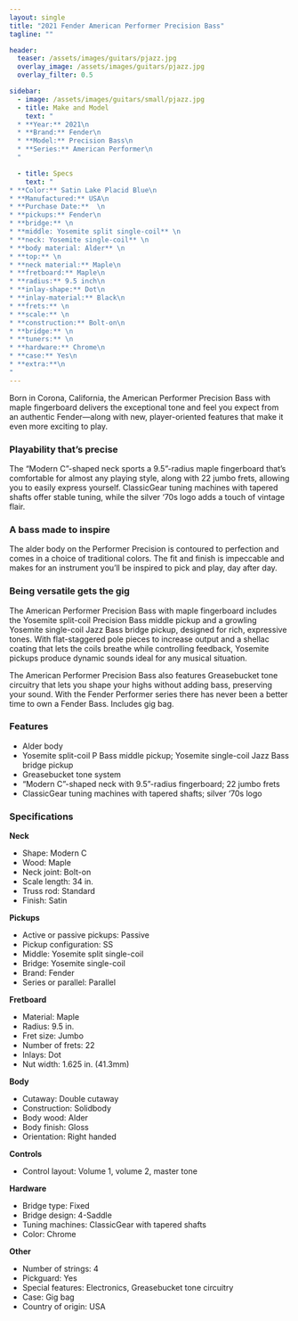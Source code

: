 ```yaml
---
layout: single
title: "2021 Fender American Performer Precision Bass"
tagline: ""

header:
  teaser: /assets/images/guitars/pjazz.jpg
  overlay_image: /assets/images/guitars/pjazz.jpg
  overlay_filter: 0.5

sidebar:
  - image: /assets/images/guitars/small/pjazz.jpg
  - title: Make and Model
    text: "
  * **Year:** 2021\n
  * **Brand:** Fender\n
  * **Model:** Precision Bass\n
  * **Series:** American Performer\n
  "

  - title: Specs
    text: "
* **Color:** Satin Lake Placid Blue\n
* **Manufactured:** USA\n
* **Purchase Date:**  \n
* **pickups:** Fender\n
* **bridge:** \n
* **middle: Yosemite split single-coil** \n
* **neck: Yosemite single-coil** \n
* **body material: Alder** \n
* **top:** \n
* **neck material:** Maple\n
* **fretboard:** Maple\n
* **radius:** 9.5 inch\n
* **inlay-shape:** Dot\n
* **inlay-material:** Black\n
* **frets:** \n
* **scale:** \n
* **construction:** Bolt-on\n
* **bridge:** \n
* **tuners:** \n
* **hardware:** Chrome\n
* **case:** Yes\n
* **extra:**\n
"
---
```


Born in Corona, California, the American Performer Precision Bass with maple fingerboard delivers the exceptional tone and feel you expect from an authentic Fender—along with new, player-oriented features that make it even more exciting to play.

### Playability that’s precise

The “Modern C”-shaped neck sports a 9.5”-radius maple fingerboard that’s comfortable for almost any playing style, along with 22 jumbo frets, allowing you to easily express yourself. ClassicGear tuning machines with tapered shafts offer stable tuning, while the silver ‘70s logo adds a touch of vintage flair.

### A bass made to inspire

The alder body on the Performer Precision is contoured to perfection and comes in a choice of traditional colors. The fit and finish is impeccable and makes for an instrument you’ll be inspired to pick and play, day after day.

### Being versatile gets the gig

The American Performer Precision Bass with maple fingerboard includes the Yosemite split-coil Precision Bass middle pickup and a growling Yosemite single-coil Jazz Bass bridge pickup, designed for rich, expressive tones. With flat-staggered pole pieces to increase output and a shellac coating that lets the coils breathe while controlling feedback, Yosemite pickups produce dynamic sounds ideal for any musical situation.

The American Performer Precision Bass also features Greasebucket tone circuitry that lets you shape your highs without adding bass, preserving your sound. With the Fender Performer series there has never been a better time to own a Fender Bass. Includes gig bag.

### Features

* Alder body
* Yosemite split-coil P Bass middle pickup; Yosemite single-coil Jazz Bass bridge pickup
* Greasebucket tone system
* “Modern C”-shaped neck with 9.5”-radius fingerboard; 22 jumbo frets
* ClassicGear tuning machines with tapered shafts; silver ‘70s logo

### Specifications	

**Neck**

* Shape: Modern C
* Wood: Maple
* Neck joint: Bolt-on
* Scale length: 34 in.
* Truss rod: Standard
* Finish: Satin

**Pickups**

* Active or passive pickups: Passive
* Pickup configuration: SS
* Middle: Yosemite split single-coil
* Bridge: Yosemite single-coil
* Brand: Fender
* Series or parallel: Parallel

**Fretboard**

* Material: Maple
* Radius: 9.5 in.
* Fret size: Jumbo
* Number of frets: 22
* Inlays: Dot
* Nut width: 1.625 in. (41.3mm)

**Body**

* Cutaway: Double cutaway
* Construction: Solidbody
* Body wood: Alder
* Body finish: Gloss
* Orientation: Right handed

**Controls**

* Control layout: Volume 1, volume 2, master tone

**Hardware**

* Bridge type: Fixed
* Bridge design: 4-Saddle
* Tuning machines: ClassicGear with tapered shafts
* Color: Chrome

**Other**

* Number of strings: 4
* Pickguard: Yes
* Special features: Electronics, Greasebucket tone circuitry
* Case: Gig bag
* Country of origin: USA